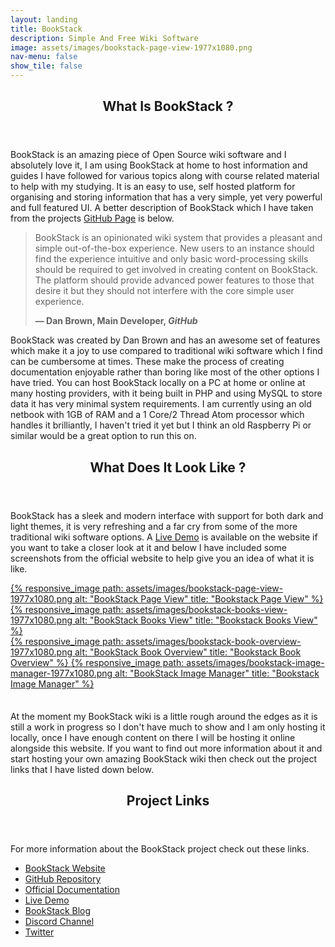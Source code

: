 ```yaml
---
layout: landing
title: BookStack
description: Simple And Free Wiki Software
image: assets/images/bookstack-page-view-1977x1080.png
nav-menu: false
show_tile: false
---
```


<!-- Main -->
<div id="main">

<!-- One -->
<section id="one">
	<div class="inner">
		<header class="major">
			<h2>What Is BookStack ?</h2>
		</header>
		<p>BookStack is an amazing piece of Open Source wiki software and I absolutely love it, I am using BookStack at home to host information and guides I have followed for various topics along with course related material to help with my studying. It is an easy to use, self hosted platform for organising and storing information that has a very simple, yet very powerful and full featured UI. A better description of BookStack which I have taken from the projects <a href="https://github.com/BookStackApp/BookStack" target="_blank">GitHub Page</a> is below.</p>
        <blockquote cite="https://github.com/BookStackApp/BookStack">
            <p>BookStack is an opinionated wiki system that provides a pleasant and simple out-of-the-box experience. New users to an instance should find the experience intuitive and only basic word-processing skills should be required to get involved in creating content on BookStack. The platform should provide advanced power features to those that desire it but they should not interfere with the core simple user experience.</p>
            <figcaption><b>— Dan Brown, Main Developer, <cite>GitHub</cite></b></figcaption>
        </blockquote>
        <p>BookStack was created by Dan Brown and has an awesome set of features which make it a joy to use compared to traditional wiki software which I find can be cumbersome at times. These make the process of creating documentation enjoyable rather than boring like most of the other options I have tried. You can host BookStack locally on a PC at home or online at many hosting providers, with it being built in PHP and using MySQL to store data it has very minimal system requirements. I am currently using an old netbook with 1GB of RAM and a 1 Core/2 Thread Atom processor which handles it brilliantly, I haven't tried it yet but I think an old Raspberry Pi or similar would be a great option to run this on.</p>
        <header class="major">
			<h2>What Does It Look Like ?</h2>
		</header>
        <p>BookStack has a sleek and modern interface with support for both dark and light themes, it is very refreshing and a far cry from some of the more traditional wiki software options. A <a href="https://demo.bookstackapp.com/login?email=admin@example.com&password=password" target="_blank">Live Demo</a> is available on the website if you want to take a closer look at it and below I have included some screenshots from the official website to help give you an idea of what it is like.</p>
        <section class="row">
            <a class="image column" href="../assets/images/bookstack-page-view-1977x1080.png" target="_blank">
                {% responsive_image path: assets/images/bookstack-page-view-1977x1080.png alt: "BookStack Page View" title: "Bookstack Page View" %}
            </a>
            <a class="image column" href="../assets/images/bookstack-books-view-1977x1080.png" target="_blank">
                {% responsive_image path: assets/images/bookstack-books-view-1977x1080.png alt: "BookStack Books View" title: "Bookstack Books View" %}
            </a>
        </section>
        <section class="row">
            <a class="image column" href="../assets/images/bookstack-book-overview-1977x1080.png" target="_blank">
                {% responsive_image path: assets/images/bookstack-book-overview-1977x1080.png alt: "BookStack Book Overview" title: "Bookstack Book Overview" %}
            </a>
            <a class="image column" href="../assets/images/bookstack-image-manager-1977x1080.png" target="_blank">
                {% responsive_image path: assets/images/bookstack-image-manager-1977x1080.png alt: "BookStack Image Manager" title: "Bookstack Image Manager" %}
            </a>
        </section>
        <p style="padding-top: 1.5em;">At the moment my BookStack wiki is a little rough around the edges as it is still a work in progress so I don't have much to show and I am only hosting it locally, once I have enough content on there I will be hosting it online alongside this website. If you want to find out more information about it and start hosting your own amazing BookStack wiki then check out the project links that I have listed down below.</p>
	</div>
</section>

<!-- Two -->
<section id="two">
	<div class="inner">
		<header class="major">
			<h2>Project Links</h2>
		</header>
		<p>For more information about the BookStack project check out these links.</p>
		<ul>
			<li><a href="https://www.bookstackapp.com/" target="_blank">BookStack Website</a></li>
            <li><a href="https://github.com/BookStackApp/BookStack" target="_blank">GitHub Repository</a></li>
            <li><a href="https://www.bookstackapp.com/docs" target="_blank">Official Documentation</a></li>
            <li><a href="https://demo.bookstackapp.com/login?email=admin@example.com&password=password" target="_blank">Live Demo</a></li>
            <li><a href="https://www.bookstackapp.com/blog" target="_blank">BookStack Blog</a></li>
            <li><a href="https://discord.gg/ztkBqR2" target="_blank">Discord Channel</a></li>
            <li><a href="https://twitter.com/bookstack_app" target="_blank">Twitter</a></li>
		</ul>
	</div>
</section>

<!-- Main End -->
</div>
